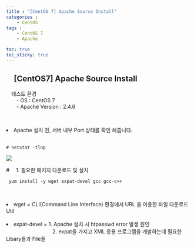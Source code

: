 ```yaml
---
title : "[CentOS 7] Apache Source Install"
categories : 
    - CentOS
tags :
    - CentOS 7
    - Apache

toc: true
toc_sticky: true
---
```


##  [CentOS7] Apache Source Install

 테스트 환경<br>
  - OS : CentOS 7<br>
  - Apache Version : 2.4.6<br>

 <li>Apache 설치 전, 서버 내부 Port 상태를 확인 해줍니다.</li><br>

```
# netstat -tlnp
```

<img src="https://github.com/hyundo0630/hyundo0630.github.io/blob/main/images/CentOS7%20netstat.png?raw=true"><br>

#  1. 필요한 패키지 다운로드 및 설치<br>
```
 yum install -y wget expat-devel gcc gcc-c++
```
 <li> wget = CLI(Command Line Interface) 환경에서 URL 을 이용한 파일 다운로드 Util</li>
 <li> expat-devel = 1. Apache 설치 시 htpasswd error 발생 원인</li>
         2. expat을 가지고 XML 응용 프로그램을 개발하는데 필요한 Libary들과 File들

